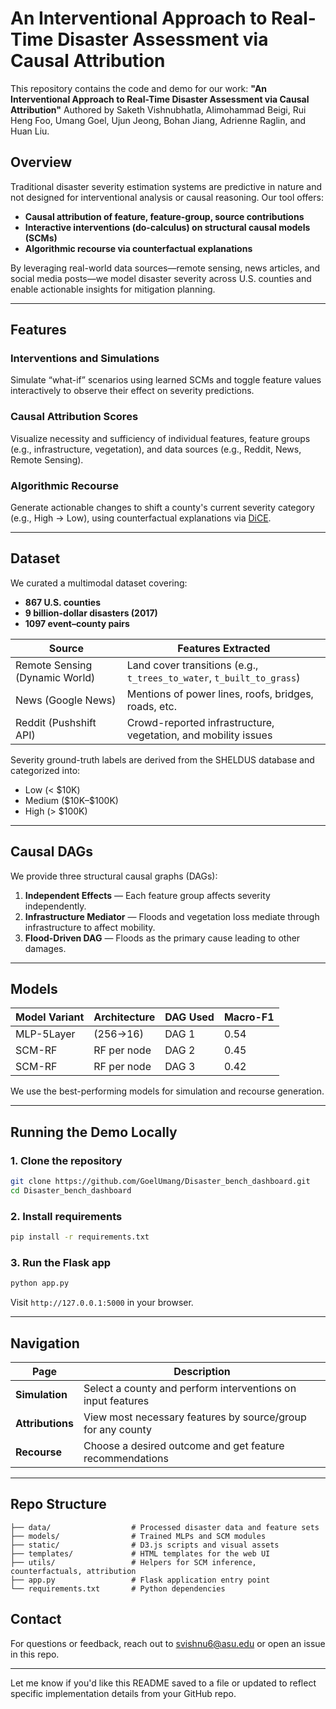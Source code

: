 # An Interventional Approach to Real-Time Disaster Assessment via Causal Attribution

This repository contains the code and demo for our work:
**"An Interventional Approach to Real-Time Disaster Assessment via Causal Attribution"**
Authored by Saketh Vishnubhatla, Alimohammad Beigi, Rui Heng Foo, Umang Goel, Ujun Jeong, Bohan Jiang, Adrienne Raglin, and Huan Liu.

## Overview

Traditional disaster severity estimation systems are predictive in nature and not designed for interventional analysis or causal reasoning. Our tool offers:

* **Causal attribution of feature, feature-group, source contributions**
* **Interactive interventions (do-calculus) on structural causal models (SCMs)**
* **Algorithmic recourse via counterfactual explanations**

By leveraging real-world data sources—remote sensing, news articles, and social media posts—we model disaster severity across U.S. counties and enable actionable insights for mitigation planning.

---

## Features

### Interventions and Simulations

Simulate “what-if” scenarios using learned SCMs and toggle feature values interactively to observe their effect on severity predictions.

### Causal Attribution Scores

Visualize necessity and sufficiency of individual features, feature groups (e.g., infrastructure, vegetation), and data sources (e.g., Reddit, News, Remote Sensing).

### Algorithmic Recourse

Generate actionable changes to shift a county's current severity category (e.g., High → Low), using counterfactual explanations via [DiCE](https://github.com/interpretml/DiCE).

---

## Dataset

We curated a multimodal dataset covering:

* **867 U.S. counties**
* **9 billion-dollar disasters (2017)**
* **1097 event–county pairs**

| Source                         | Features Extracted                                                    |
| ------------------------------ | --------------------------------------------------------------------- |
| Remote Sensing (Dynamic World) | Land cover transitions (e.g., `t_trees_to_water`, `t_built_to_grass`) |
| News (Google News)             | Mentions of power lines, roofs, bridges, roads, etc.                  |
| Reddit (Pushshift API)         | Crowd-reported infrastructure, vegetation, and mobility issues        |

Severity ground-truth labels are derived from the SHELDUS database and categorized into:

* Low (< \$10K)
* Medium (\$10K–\$100K)
* High (> \$100K)

---

## Causal DAGs

We provide three structural causal graphs (DAGs):

1. **Independent Effects** — Each feature group affects severity independently.
2. **Infrastructure Mediator** — Floods and vegetation loss mediate through infrastructure to affect mobility.
3. **Flood-Driven DAG** — Floods as the primary cause leading to other damages.

---

## Models

| Model Variant | Architecture | DAG Used | Macro-F1 |
| ------------- | ------------ | -------- | -------- |
| MLP-5Layer    | (256→16)     | DAG 1    | 0.54     |
| SCM-RF        | RF per node  | DAG 2    | 0.45     |
| SCM-RF        | RF per node  | DAG 3    | 0.42     |

We use the best-performing models for simulation and recourse generation.

---

## Running the Demo Locally

### 1. Clone the repository

```bash
git clone https://github.com/GoelUmang/Disaster_bench_dashboard.git
cd Disaster_bench_dashboard
```

### 2. Install requirements

```bash
pip install -r requirements.txt
```

### 3. Run the Flask app

```bash
python app.py
```

Visit `http://127.0.0.1:5000` in your browser.

---

## Navigation

| Page             | Description                                                 |
| ---------------- | ----------------------------------------------------------- |
| **Simulation**   | Select a county and perform interventions on input features |
| **Attributions** | View most necessary features by source/group for any county |
| **Recourse**     | Choose a desired outcome and get feature recommendations    |

---

## Repo Structure

```
├── data/                  # Processed disaster data and feature sets
├── models/                # Trained MLPs and SCM modules
├── static/                # D3.js scripts and visual assets
├── templates/             # HTML templates for the web UI
├── utils/                 # Helpers for SCM inference, counterfactuals, attribution
├── app.py                 # Flask application entry point
└── requirements.txt       # Python dependencies
```


## Contact

For questions or feedback, reach out to [svishnu6@asu.edu](mailto:svishnu6@asu.edu) or open an issue in this repo.

---

Let me know if you'd like this README saved to a file or updated to reflect specific implementation details from your GitHub repo.


